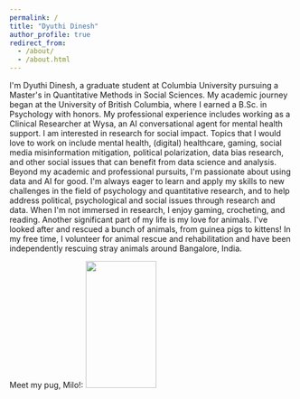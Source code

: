 ```yaml
---
permalink: /
title: "Dyuthi Dinesh"
author_profile: true
redirect_from: 
  - /about/
  - /about.html
---
```


I'm Dyuthi Dinesh, a graduate student at Columbia University pursuing a Master's in Quantitative Methods in Social Sciences. 
My academic journey began at the University of British Columbia, where I earned a B.Sc. in Psychology with honors. My professional experience includes working as a Clinical Researcher at Wysa, an AI conversational agent for mental health support. 
I am interested in research for social impact. Topics that I would love to work on include mental health, (digital) healthcare, gaming, social media misinformation mitigation, political polarization, data bias research, and other social issues that can benefit from data science and analysis.
Beyond my academic and professional pursuits, I'm passionate about using data and AI for good. I'm always eager to learn and apply my skills to new challenges in the field of psychology and quantitative research, and to help address political, psychological and social issues through research and data.
When I'm not immersed in research, I enjoy gaming, crocheting, and reading. Another significant part of my life is my love for animals. 
I've looked after and rescued a bunch of animals, from guinea pigs to kittens! In my free time, I volunteer for animal rescue and rehabilitation and have been independently rescuing stray animals around Bangalore, India.

Meet my pug, Milo!:
<img src="/images/milo.JPG" width="125" height="225">
